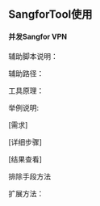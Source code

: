 ## SangforTool使用

#### **并发Sangfor VPN**

辅助脚本说明：

辅助路径：

工具原理：



举例说明:

  \[需求\]

 \[详细步骤\]

\[结果查看\]



排除手段方法



扩展方法：

